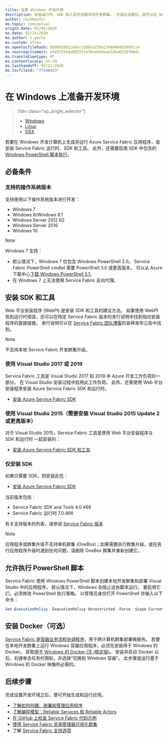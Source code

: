 ```yaml
---
title: 设置 Windows 开发环境
description: 安装运行时、SDK 和工具并创建本地开发群集。 完成此设置后，就可以在 Windows 上开始生成应用程序。
author: rockboyfor
ms.topic: conceptual
origin.date: 02/05/2020
ms.date: 02/24/2020
ms.author: v-yeche
ms.custom: sfrev
ms.openlocfilehash: 8b9d91001cd41cc58b7a73da2704940d53995c14
ms.sourcegitcommit: afe972418a883551e36ede8deae32ba6528fb8dc
ms.translationtype: HT
ms.contentlocale: zh-CN
ms.lasthandoff: 02/21/2020
ms.locfileid: "77540423"
---
```

# <a name="prepare-your-development-environment-on-windows"></a>在 Windows 上准备开发环境

> [!div class="op_single_selector"]
> * [Windows](service-fabric-get-started.md) 
> * [Linux](service-fabric-get-started-linux.md)
> * [OSX](service-fabric-get-started-mac.md)
>
>

若要在 Windows 开发计算机上生成并运行 Azure Service Fabric 应用程序，请安装 Service Fabric 运行时、SDK 和工具。 此外，还需要启用 SDK 中包含的 [Windows PowerShell 脚本执行](#enable-powershell-script-execution)。

<!-- MOONCAKE: Not Available on [Azure Service Fabric applications][1]-->

## <a name="prerequisites"></a>必备条件

### <a name="supported-operating-system-versions"></a>支持的操作系统版本

支持使用以下操作系统版本进行开发：

* Windows 7
* Windows 8/Windows 8.1
* Windows Server 2012 R2
* Windows Server 2016
* Windows 10

> [!NOTE]
> Windows 7 支持：
> - 默认情况下，Windows 7 仅包含 Windows PowerShell 2.0。 Service Fabric PowerShell cmdlet 需要 PowerShell 3.0 或更高版本。 可以从 Azure 下载中心[下载 Windows PowerShell 5.1][powershell5-download]。
> - 在 Windows 7 上无法使用 Service Fabric 反向代理。

## <a name="install-the-sdk-and-tools"></a>安装 SDK 和工具

Web 平台安装程序 (WebPI) 是安装 SDK 和工具的建议方法。 如果使用 WebPI 收到运行时错误，还可以在特定 Service Fabric 版本的发行说明中找到指向安装程序的直接链接。 发行说明可以在 [Service Fabric 团队博客](https://blogs.msdn.microsoft.com/azureservicefabric/)的各种发布公告中找到。

> [!NOTE]
> 不支持本地 Service Fabric 开发群集升级。

### <a name="to-use-visual-studio-2017-or-2019"></a>使用 Visual Studio 2017 或 2019

Service Fabric 工具是 Visual Studio 2017 和 2019 中 Azure 开发工作负荷的一部分。 在 Visual Studio 安装过程中启用此工作负荷。
此外，还需使用 Web 平台安装程序安装 Azure Service Fabric SDK 和运行时。

* [安装 Azure Service Fabric SDK][core-sdk]

### <a name="to-use-visual-studio-2015-requires-visual-studio-2015-update-2-or-later"></a>使用 Visual Studio 2015（需要安装 Visual Studio 2015 Update 2 或更高版本）

对于 Visual Studio 2015，Service Fabric 工具是使用 Web 平台安装程序与 SDK 和运行时 一起安装的：

* [安装 Azure Service Fabric SDK 和工具][full-bundle-vs2015]

### <a name="sdk-installation-only"></a>仅安装 SDK

如果只需要 SDK，则安装此包：

* [安装 Azure Service Fabric SDK][core-sdk]

当前版本包括：

* Service Fabric SDK and Tools 4.0.466
* Service Fabric 运行时 7.0.466

有关支持版本的列表，请参阅 [Service Fabric 版本](service-fabric-versions.md)

> [!NOTE]
> 应用程序或群集升级不支持单机群集 (OneBox)；如果需要执行群集升级，或在执行应用程序升级时遇到任何问题，请删除 OneBox 群集并重新创建它。 

## <a name="enable-powershell-script-execution"></a>允许执行 PowerShell 脚本

Service Fabric 使用 Windows PowerShell 脚本创建本地开发群集和部署 Visual Studio 中的应用程序。 默认情况下，Windows 会阻止这些脚本运行。 要启用它们，必须修改 PowerShell 执行策略。 以管理员身份打开 PowerShell 并输入以下命令：

```powershell
Set-ExecutionPolicy -ExecutionPolicy Unrestricted -Force -Scope CurrentUser
```

## <a name="install-docker-optional"></a>安装 Docker（可选）

[Service Fabric 是容器业务流程协调程序](service-fabric-containers-overview.md)，用于跨计算机群集部署微服务。 若要在本地开发群集上运行 Windows 容器应用程序，必须先安装用于 Windows 的 Docker。 获取[用于 Windows 的 Docker CE (稳定版)](https://store.docker.com/editions/community/docker-ce-desktop-windows?tab=description)。 安装并启动 Docker 以后，右键单击任务栏图标，并选择“切换到 Windows 容器”。  此步骤是运行基于 Windows 的 Docker 映像所必需的。

## <a name="next-steps"></a>后续步骤

完成设置开发环境之后，便可开始生成和运行应用。

* [了解如何创建、部署和管理应用程序](service-fabric-tutorial-create-dotnet-app.md)
* [了解编程模型：Reliable Services 和 Reliable Actors](service-fabric-choose-framework.md)
* [在 GitHub 上检查 Service Fabric 代码示例](https://aka.ms/servicefabricsamples)
* [使用 Service Fabric 资源管理器可视化群集](service-fabric-visualizing-your-cluster.md)
* 了解 [Service Fabric 支持选项](service-fabric-support.md)


<!-- Not Available on [1]: https://azure.microsoft.com/campaigns/service-fabric/ "Service Fabric campaign page"-->

[2]: https://go.microsoft.com/fwlink/?LinkId=517106 "VS RC"
[full-bundle-vs2015]: https://www.microsoft.com/web/handlers/webpi.ashx?command=getinstallerredirect&appid=MicrosoftAzure-ServiceFabric-VS2015 "VS 2015 WebPI 链接"
[full-bundle-dev15]: https://www.microsoft.com/web/handlers/webpi.ashx?command=getinstallerredirect&appid=MicrosoftAzure-ServiceFabric-Dev15 "Dev15 WebPI 链接"
[core-sdk]: https://www.microsoft.com/web/handlers/webpi.ashx?command=getinstallerredirect&appid=MicrosoftAzure-ServiceFabric-CoreSDK "Core SDK WebPI 链接"
[powershell5-download]: https://www.microsoft.com/download/details.aspx?id=54616

<!--Update_Description: update meta properties, wording update -->